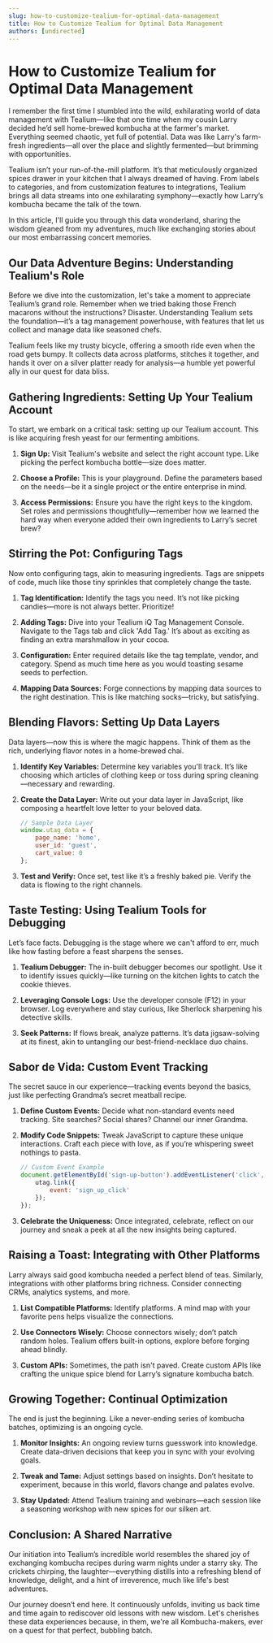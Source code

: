 ```yaml
---
slug: how-to-customize-tealium-for-optimal-data-management
title: How to Customize Tealium for Optimal Data Management
authors: [undirected]
---
```



# How to Customize Tealium for Optimal Data Management

I remember the first time I stumbled into the wild, exhilarating world of data management with Tealium—like that one time when my cousin Larry decided he’d sell home-brewed kombucha at the farmer's market. Everything seemed chaotic, yet full of potential. Data was like Larry's farm-fresh ingredients—all over the place and slightly fermented—but brimming with opportunities. 

Tealium isn’t your run-of-the-mill platform. It’s that meticulously organized spices drawer in your kitchen that I always dreamed of having. From labels to categories, and from customization features to integrations, Tealium brings all data streams into one exhilarating symphony—exactly how Larry’s kombucha became the talk of the town.

In this article, I'll guide you through this data wonderland, sharing the wisdom gleaned from my adventures, much like exchanging stories about our most embarrassing concert memories.

## Our Data Adventure Begins: Understanding Tealium's Role

Before we dive into the customization, let's take a moment to appreciate Tealium’s grand role. Remember when we tried baking those French macarons without the instructions? Disaster. Understanding Tealium sets the foundation—it’s a tag management powerhouse, with features that let us collect and manage data like seasoned chefs.

Tealium feels like my trusty bicycle, offering a smooth ride even when the road gets bumpy. It collects data across platforms, stitches it together, and hands it over on a silver platter ready for analysis—a humble yet powerful ally in our quest for data bliss.

## Gathering Ingredients: Setting Up Your Tealium Account

To start, we embark on a critical task: setting up our Tealium account. This is like acquiring fresh yeast for our fermenting ambitions.

1. **Sign Up:** Visit Tealium's website and select the right account type. Like picking the perfect kombucha bottle—size does matter.

2. **Choose a Profile:** This is your playground. Define the parameters based on the needs—be it a single project or the entire enterprise in mind.

3. **Access Permissions:** Ensure you have the right keys to the kingdom. Set roles and permissions thoughtfully—remember how we learned the hard way when everyone added their own ingredients to Larry’s secret brew?

## Stirring the Pot: Configuring Tags

Now onto configuring tags, akin to measuring ingredients. Tags are snippets of code, much like those tiny sprinkles that completely change the taste.

1. **Tag Identification:** Identify the tags you need. It’s not like picking candies—more is not always better. Prioritize!

2. **Adding Tags:** Dive into your Tealium iQ Tag Management Console. Navigate to the Tags tab and click 'Add Tag.' It’s about as exciting as finding an extra marshmallow in your cocoa.

3. **Configuration:** Enter required details like the tag template, vendor, and category. Spend as much time here as you would toasting sesame seeds to perfection.

4. **Mapping Data Sources:** Forge connections by mapping data sources to the right destination. This is like matching socks—tricky, but satisfying.

## Blending Flavors: Setting Up Data Layers

Data layers—now this is where the magic happens. Think of them as the rich, underlying flavor notes in a home-brewed chai.

1. **Identify Key Variables:** Determine key variables you'll track. It’s like choosing which articles of clothing keep or toss during spring cleaning—necessary and rewarding.

2. **Create the Data Layer:** Write out your data layer in JavaScript, like composing a heartfelt love letter to your beloved data.

   ```javascript
   // Sample Data Layer
   window.utag_data = {
       page_name: 'home',
       user_id: 'guest',
       cart_value: 0
   };
   ```

3. **Test and Verify:** Once set, test like it’s a freshly baked pie. Verify the data is flowing to the right channels.

## Taste Testing: Using Tealium Tools for Debugging

Let’s face facts. Debugging is the stage where we can't afford to err, much like how fasting before a feast sharpens the senses.

1. **Tealium Debugger:** The in-built debugger becomes our spotlight. Use it to identify issues quickly—like turning on the kitchen lights to catch the cookie thieves.

2. **Leveraging Console Logs:** Use the developer console (F12) in your browser. Log everywhere and stay curious, like Sherlock sharpening his detective skills.

3. **Seek Patterns:** If flows break, analyze patterns. It’s data jigsaw-solving at its finest, akin to untangling our best-friend-necklace duo chains.

## Sabor de Vida: Custom Event Tracking

The secret sauce in our experience—tracking events beyond the basics, just like perfecting Grandma’s secret meatball recipe.

1. **Define Custom Events:** Decide what non-standard events need tracking. Site searches? Social shares? Channel our inner Grandma.

2. **Modify Code Snippets:** Tweak JavaScript to capture these unique interactions. Craft each piece with love, as if you’re whispering sweet nothings to pasta.

   ```javascript
   // Custom Event Example
   document.getElementById('sign-up-button').addEventListener('click', function() {
       utag.link({
           event: 'sign_up_click'
       });
   });
   ```

3. **Celebrate the Uniqueness:** Once integrated, celebrate, reflect on our journey and sneak a peek at all the new insights being captured.

## Raising a Toast: Integrating with Other Platforms

Larry always said good kombucha needed a perfect blend of teas. Similarly, integrations with other platforms bring richness. Consider connecting CRMs, analytics systems, and more.

1. **List Compatible Platforms:** Identify platforms. A mind map with your favorite pens helps visualize the connections.

2. **Use Connectors Wisely:** Choose connectors wisely; don’t patch random holes. Tealium offers built-in options, explore before forging ahead blindly.

3. **Custom APIs:** Sometimes, the path isn't paved. Create custom APIs like crafting the unique spice blend for Larry’s signature kombucha batch.

## Growing Together: Continual Optimization

The end is just the beginning. Like a never-ending series of kombucha batches, optimizing is an ongoing cycle.

1. **Monitor Insights:** An ongoing review turns guesswork into knowledge. Create data-driven decisions that keep you in sync with your evolving goals.

2. **Tweak and Tame:** Adjust settings based on insights. Don’t hesitate to experiment, because in this world, flavors change and palates evolve.

3. **Stay Updated:** Attend Tealium training and webinars—each session like a seasoning workshop with new spices for our silken art.

## Conclusion: A Shared Narrative

Our initiation into Tealium’s incredible world resembles the shared joy of exchanging kombucha recipes during warm nights under a starry sky. The crickets chirping, the laughter—everything distills into a refreshing blend of knowledge, delight, and a hint of irreverence, much like life's best adventures.

Our journey doesn’t end here. It continuously unfolds, inviting us back time and time again to rediscover old lessons with new wisdom. Let's cherishes these data experiences because, in them, we're all Kombucha-makers, ever on a quest for that perfect, bubbling batch.